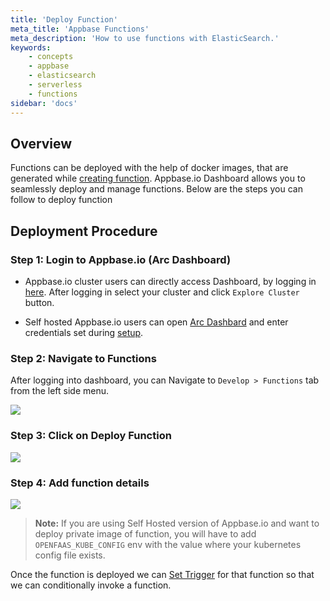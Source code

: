 ```yaml
---
title: 'Deploy Function'
meta_title: 'Appbase Functions'
meta_description: 'How to use functions with ElasticSearch.'
keywords:
    - concepts
    - appbase
    - elasticsearch
    - serverless
    - functions
sidebar: 'docs'
---
```


## Overview

Functions can be deployed with the help of docker images, that are generated while [creating function](/docs/search/Functions/create). Appbase.io Dashboard allows you to seamlessly deploy and manage functions. Below are the steps you can follow to deploy function

## Deployment Procedure

### Step 1: Login to Appbase.io (Arc Dashboard)

-   Appbase.io cluster users can directly access Dashboard, by logging in [here](https://dashboard.appbase.io). After logging in select your cluster and click `Explore Cluster` button.

-   Self hosted Appbase.io users can open [Arc Dashbard](https://arc-dashboard.appbase.io) and enter credentials set during [setup](https://docs.appbase.io/docs/hosting/BYOC/#accessing-arc-dashboard-1).

### Step 2: Navigate to Functions

After logging into dashboard, you can Navigate to `Develop > Functions` tab from the left side menu.

![](https://www.dropbox.com/s/bznciixl09uk5yx/Screenshot%202020-01-31%2009.22.26.png?raw=1)

### Step 3: Click on **Deploy Function**

![](https://www.dropbox.com/s/p4wzzfr8e9n08z8/Screenshot%202020-01-31%2009.17.34.png?raw=1)

### Step 4: Add function details

![](https://www.dropbox.com/s/u1arrqa3nhtriv6/Screenshot%202020-01-31%2009.37.24.png?raw=1)

> **Note:** If you are using Self Hosted version of Appbase.io and want to deploy private image of function, you will have to add `OPENFAAS_KUBE_CONFIG` env with the value where your kubernetes config file exists.

Once the function is deployed we can [Set Trigger](/docs/search/Functions/trigger) for that function so that we can conditionally invoke a function.

